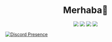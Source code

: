 <h1 align="center">Merhaba👋</h1>
<p align="center">
  <a href="https://discord.com/users/754270824504229949" target"blank_"><img src="https://img.shields.io/badge/Discord%20-7289DA.svg?&style=for-the-badge&logo=discord&logoColor=white"></a>
  <a href="https://open.spotify.com/user/p5awp9dagxa0p5p6sghp4bzjg?si=0105aade8c3645c8" target"blank_"><img
src="https://img.shields.io/badge/Spotify%20-1ed760.svg?&style=for-the-badge&logo=spotify&logoColor=white"></a>
  <a href="https://www.reddit.com/user/BilalTaner" target"blank_"><img src="https://img.shields.io/badge/reddit%20-ff3b00.svg?&style=for-the-badge&logo=reddit&logoColor=white"></a>
  <a href="https://www.instagram.com/bilaltaner.ts/" target"blank_"><img src="https://img.shields.io/badge/INSTAGRAM%20-DC3175.svg?&style=for-the-badge&logo=instagram&logoColor=white"></a>
</p>

[![Discord Presence](https://lanyard.cnrad.dev/api/754270824504229949?bg=010511)](https://discord.com/users/754270824504229949)
